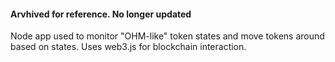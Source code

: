 #### Arvhived for reference. No longer updated

Node app used to monitor "OHM-like" token states and move tokens around based on states. Uses web3.js for blockchain interaction.
